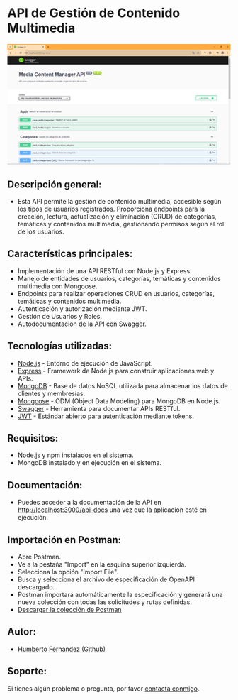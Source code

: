 # API de Gestión de Contenido Multimedia

![Screenshot](/images/Screenshot.png)

## Descripción general:
- Esta API permite la gestión de contenido multimedia, accesible según los tipos de usuarios registrados. Proporciona endpoints para la creación, lectura, actualización y eliminación (CRUD) de categorías, temáticas y contenidos multimedia, gestionando permisos según el rol de los usuarios.

## Características principales:
- Implementación de una API RESTful con Node.js y Express.
- Manejo de entidades de usuarios, categorías, temáticas y contenidos multimedia con Mongoose.
- Endpoints para realizar operaciones CRUD en usuarios, categorías, temáticas y contenidos multimedia.
- Autenticación y autorización mediante JWT.
- Gestión de Usuarios y Roles.
- Autodocumentación de la API con Swagger.

## Tecnologías utilizadas:
- [Node.js](https://nodejs.org/) - Entorno de ejecución de JavaScript.
- [Express](https://expressjs.com/) - Framework de Node.js para construir aplicaciones web y APIs.
- [MongoDB](https://www.mongodb.com/) - Base de datos NoSQL utilizada para almacenar los datos de clientes y membresías.
- [Mongoose](https://www.mongodb.com/) - ODM (Object Data Modeling) para MongoDB en Node.js.
- [Swagger](https://swagger.io/) - Herramienta para documentar APIs RESTful.
- [JWT](https://jwt.io/) - Estándar abierto para autenticación mediante tokens.

## Requisitos:
- Node.js y npm instalados en el sistema.
- MongoDB instalado y en ejecución en el sistema.

## Documentación:
- Puedes acceder a la documentación de la API en [http://localhost:3000/api-docs](http://localhost:3000/api-docs) una vez que la aplicación esté en ejecución.

## Importación en Postman:
- Abre Postman.
- Ve a la pestaña "Import" en la esquina superior izquierda.
- Selecciona la opción "Import File".
- Busca y selecciona el archivo de especificación de OpenAPI descargado.
- Postman importará automáticamente la especificación y generará una nueva colección con todas las solicitudes y rutas definidas.
- [Descargar la colección de Postman](openapi-postman-collection/openapi-postman-collection.json)

## Autor:
- [Humberto Fernández (Github)](https://github.com/hfernandezdev)

## Soporte:

Si tienes algún problema o pregunta, por favor [contacta conmigo](mailto:humbertof44@gmail.com).

